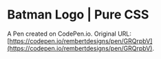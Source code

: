 # Batman Logo | Pure CSS 

A Pen created on CodePen.io. Original URL: [https://codepen.io/rembertdesigns/pen/GRQrpbV](https://codepen.io/rembertdesigns/pen/GRQrpbV).

